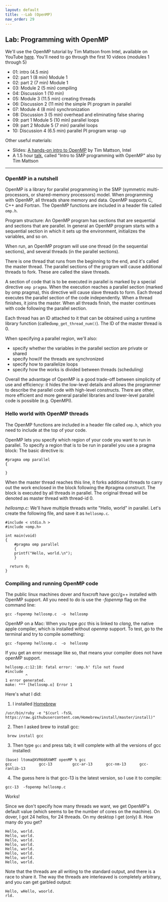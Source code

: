 ```yaml
---
layout: default 
title: --Lab (OpenMP)
nav_order: 29
---
```



## Lab: Programming with OpenMP 


We'll use the OpenMP  tutorial by Tim Mattson from Intel, available on YouTube [here](https://www.youtube.com/watch?v=6jFkNjhJ-Z4&list=PLLX-Q6B8xqZ8n8bwjGdzBJ25X2utwnoEG&index=3). You'll need to go through the first 10 videos (modules 1 through 5)

*  01: intro (4.5 min)
*  02: part 1 (8 min) Module 1
*  02: part 2 (7 min) Module 1
*  03: Module 2 (5 min) compiling
*  04: Discussion 1 (10 min)
*  05: Module 3 (11.5 min) creating threads
*  06: Discussion 2 (11 min) the simple PI program in parallel
*  07: Module 4 (8 min) synchronization
*  08: Discussion 3 (5 min) overhead and eliminating false sharing
*  09: part 1 Module 5 (10 min) parallel loops
*  09: part 2 Module 5 (7 min) parallel loops
* 10: Discussion 4 (6.5 min) parallel PI program wrap -up 

Other useful materials:

  * Slides: [A hands-on intro to OpenMP](https://github.com/tgmattso/OpenMP_intro_tutorial)  by Tim Mattson, Intel
  *  A 1.5 hour [talk](https://www.youtube.com/watch?v=fn2VAUSw6cI), called "Intro to SMP programming with OpenMP" also by Tim Mattson 


***

### OpenMP in a nutshell


OpenMP is a library for parallel programming in the SMP (symmetric multi-processors, or shared-memory processors) model. When programming with OpenMP, all threads share memory and data. OpenMP supports C, C++ and Fortran. The OpenMP functions are included in a header file called ```omp.h```.

Program structure: An OpenMP program has sections that are sequential and sections that are parallel. In general an OpenMP program starts with a sequential section in which it sets up the environment, initializes the variables, and so on.

When run, an OpenMP program will use one thread (in the sequential sections), and several threads (in the parallel sections).

There is one thread that runs from the beginning to the end, and it's called the master thread. The parallel sections of the program will cause additional threads to fork. These are called the slave threads.

A section of code that is to be executed in parallel is marked by a special directive ```omp pragma```. When the execution reaches a parallel section (marked by omp pragma), this directive will cause slave threads to form. Each thread executes the parallel section of the code independently. When a thread finishes, it joins the master. When all threads finish, the master continues with code following the parallel section.

Each thread has an ID attached to it that can be obtained using a runtime library function (called```omp_get_thread_num()```). The ID of the master thread is 0.

When specifying a parallel region, we'll also: 
* specify whether the variables in the parallel section are private or shared
* specify how/if the threads are synchronized
* specify how to parallelize loops
* specify how the works is divided between threads (scheduling) 

Overall the advantage of OpenMP is a good trade-off between simplicity of use and efficiency: it  hides the low-level details and allows the programmer to describe the parallel code with high-level constructs. There are other, more efficient and more general parallel libraries and lower-level parallel code is possible (e.g. OpenMPI). 



### Hello world with OpenMP threads

The OpenMP functions are included in a header file called ```omp.h```, which you need to include at the top of your code. 
 
OpenMP lets you specify which region of your code you want to run in parallel. 
To specify a region that is to be run in parallel you use a pragma block:  The basic directive is:

```
#pragma omp parallel 
{

}
```

When the master thread reaches this line, it forks additional threads to carry out the work enclosed in the block following the #pragma construct. The block is executed by all threads in parallel. The original thread will be denoted as master thread with thread-id 0.


_hellosmp.c:_  We'll have multiple threads write  "Hello, world" in parallel.  Let's create the following file, and save it as ```hellosmp.c```.  

```
#include < stdio.h >
#include <omp.h>

int main(void)
{
    #pragma omp parallel
    {
    printf("Hello, world.\n");
    }

  return 0;
}
```


### Compiling and running OpenMP code

The public linux machines dover and foxcroft have gcc/g++ installed with OpenMP support. All you need to do is use the _-fopenmp_ flag on the command line:

```gcc -fopenmp hellosmp.c  -o  hellosmp```

OpenMP on a Mac:  When you type _gcc_ this is linked to _clang_, the native apple compiler, which  is installed without _openmp_ support.  To test, go to the terminal and try to compile something:

```gcc -fopenmp hellosmp.c  -o  hellosmp```

If you get an error message like so, that means your compiler does not have openMP support.

```
hellosmp.c:12:10: fatal error: 'omp.h' file not found
#include 
         ^
1 error generated.
make: *** [hellosmp.o] Error 1
```

Here's what I did:

1. I installed [Homebrew](http://brew.sh/index.html)

```/usr/bin/ruby -e "$(curl -fsSL https://raw.githubusercontent.com/Homebrew/install/master/install)"```

2. Then I asked brew to install gcc:

``` brew install gcc```

3. Then type ```gcc``` and press tab; it will complete with all the versions of gcc installed:

```
(base) ltoma@XVR66RXWMT openMP % gcc
gcc            gcc-13         gcc-ar-13      gcc-nm-13      gcc-ranlib-13
```
4. The guess here is that gcc-13 is the latest version, so I use it to compile:

```gcc-13  -fopenmp hellosmp.c ```

Works!


Since we don't specify how many threads we want, we get OpenMP's default value (which seems to be  the number of cores on the machine).  On dover, I got 24 hellos, for 24 threads. On my desktop I get (only) 8. How many do you get?


```
Hello, world.
Hello, world.
Hello, world.
Hello, world.
Hello, world.
Hello, world.
Hello, world.
Hello, world.
```

Note that the threads are all writing to the standard output, and there is a race to share it. The way the threads are interleaved is completely arbitrary, and you can get garbled output:

```
Hello, wHello, woorld.
rld.
```
